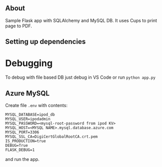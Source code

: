 ## About

Sample Flask app with SQLAlchemy and MySQL DB. It uses Cups to print page to PDF.

## Setting up dependencies

# Debugging

To debug with file based DB just debug in VS Code or run `python app.py`

## Azure MySQL

Create file `.env` with contents:

```env
MYSQL_DATABASE=ipod_db
MYSQL_USER=ipodadmin
MYSQL_PASSWORD=<mysql-root-password from ipod KV>
MYSQL_HOST=<MYSQL NAME>.mysql.database.azure.com
MYSQL_PORT=3306
MYSQL_SSL_CA=DigiCertGlobalRootCA.crt.pem
IS_PRODUCTION=true
DEBUG=True
FLASK_DEBUG=1
```
and run the app.